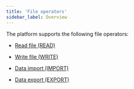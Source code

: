 ```yaml
---
title: 'File operators'
sidebar_label: Overview
---
```


The platform supports the following file operators:

-   [Read file (READ)](Read_file_READ_.md)

-   [Write file (WRITE)](Write_file_WRITE_.md)

-   [Data import (IMPORT)](Data_import_IMPORT_.md)

-   [Data export (EXPORT)](Data_export_EXPORT_.md)

  

